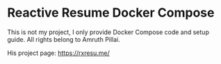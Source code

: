# Reactive Resume Docker Compose

This is not my project, I only provide Docker Compose code and setup guide. All rights belong to Amruth Pillai.

His project page: https://rxresu.me/
